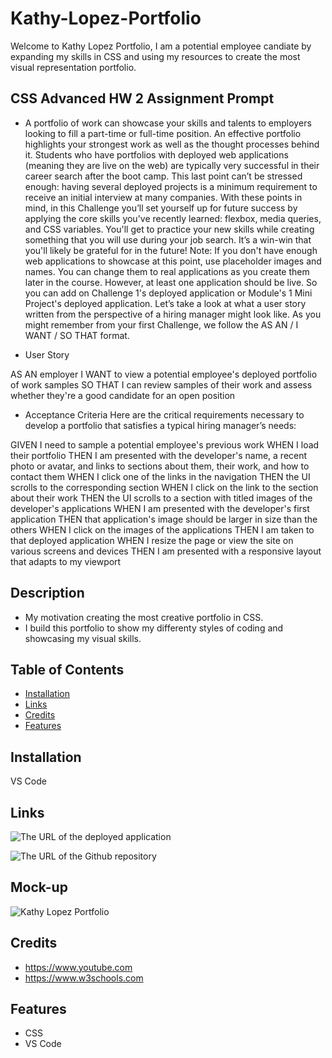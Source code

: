 # Kathy-Lopez-Portfolio
 Welcome to Kathy Lopez Portfolio,
I am a potential employee candiate by expanding my skills in CSS and using my resources to create the most visual representation portfolio.


## CSS Advanced HW 2 Assignment Prompt
- A portfolio of work can showcase your skills and talents to employers looking to fill a part-time or full-time position. An effective portfolio highlights your strongest work as well as the thought processes behind it. Students who have portfolios with deployed web applications (meaning they are live on the web) are typically very successful in their career search after the boot camp. This last point can’t be stressed enough: having several deployed projects is a minimum requirement to receive an initial interview at many companies.
With these points in mind, in this Challenge you’ll set yourself up for future success by applying the core skills you've recently learned: flexbox, media queries, and CSS variables. You'll get to practice your new skills while creating something that you will use during your job search. It’s a win-win that you'll likely be grateful for in the future!
Note: If you don't have enough web applications to showcase at this point, use placeholder images and names. You can change them to real applications as you create them later in the course. However, at least one application should be live. So you can add on Challenge 1's deployed application or Module's 1 Mini Project's deployed application.
Let’s take a look at what a user story written from the perspective of a hiring manager might look like. As you might remember from your first Challenge, we follow the AS AN / I WANT / SO THAT format.

- User Story

AS AN employer
I WANT to view a potential employee's deployed portfolio of work samples
SO THAT I can review samples of their work and assess whether they're a good candidate for an open position



- Acceptance Criteria
Here are the critical requirements necessary to develop a portfolio that satisfies a typical hiring manager’s needs:

GIVEN I need to sample a potential employee's previous work
WHEN I load their portfolio
THEN I am presented with the developer's name, a recent photo or avatar, and links to sections about them, their work, and how to contact them
WHEN I click one of the links in the navigation
THEN the UI scrolls to the corresponding section
WHEN I click on the link to the section about their work
THEN the UI scrolls to a section with titled images of the developer's applications
WHEN I am presented with the developer's first application
THEN that application's image should be larger in size than the others
WHEN I click on the images of the applications
THEN I am taken to that deployed application
WHEN I resize the page or view the site on various screens and devices
THEN I am presented with a responsive layout that adapts to my viewport










## Description

- My motivation creating the most creative portfolio in CSS.
- I build this portfolio to show my differenty styles of coding and showcasing my visual skills.

## Table of Contents 

- [Installation](#installation)
- [Links](#links)
- [Credits](#credits)
- [Features](#features)



## Installation
VS Code

## Links

![The URL of the deployed application](https://kathylopez97.github.io/kathy-lopez-portfolio/)


![The URL of the Github repository](https://github.com/kathylopez97/kathy-lopez-portfolio/tree/main)

## Mock-up
![Kathy Lopez Portfolio](kathy-lopez-portfolio.png)
## Credits
-  https://www.youtube.com
-  https://www.w3schools.com


## Features
- CSS
- VS Code
